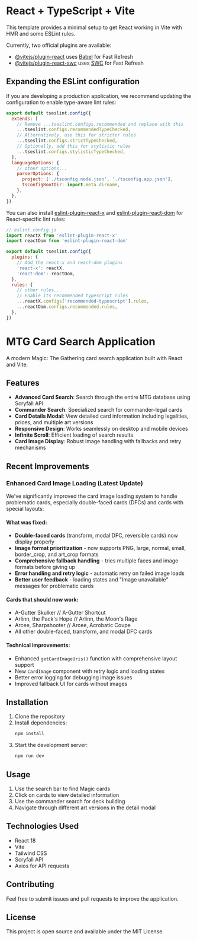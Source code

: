 # React + TypeScript + Vite

This template provides a minimal setup to get React working in Vite with HMR and some ESLint rules.

Currently, two official plugins are available:

- [@vitejs/plugin-react](https://github.com/vitejs/vite-plugin-react/blob/main/packages/plugin-react) uses [Babel](https://babeljs.io/) for Fast Refresh
- [@vitejs/plugin-react-swc](https://github.com/vitejs/vite-plugin-react/blob/main/packages/plugin-react-swc) uses [SWC](https://swc.rs/) for Fast Refresh

## Expanding the ESLint configuration

If you are developing a production application, we recommend updating the configuration to enable type-aware lint rules:

```js
export default tseslint.config({
  extends: [
    // Remove ...tseslint.configs.recommended and replace with this
    ...tseslint.configs.recommendedTypeChecked,
    // Alternatively, use this for stricter rules
    ...tseslint.configs.strictTypeChecked,
    // Optionally, add this for stylistic rules
    ...tseslint.configs.stylisticTypeChecked,
  ],
  languageOptions: {
    // other options...
    parserOptions: {
      project: ['./tsconfig.node.json', './tsconfig.app.json'],
      tsconfigRootDir: import.meta.dirname,
    },
  },
})
```

You can also install [eslint-plugin-react-x](https://github.com/Rel1cx/eslint-react/tree/main/packages/plugins/eslint-plugin-react-x) and [eslint-plugin-react-dom](https://github.com/Rel1cx/eslint-react/tree/main/packages/plugins/eslint-plugin-react-dom) for React-specific lint rules:

```js
// eslint.config.js
import reactX from 'eslint-plugin-react-x'
import reactDom from 'eslint-plugin-react-dom'

export default tseslint.config({
  plugins: {
    // Add the react-x and react-dom plugins
    'react-x': reactX,
    'react-dom': reactDom,
  },
  rules: {
    // other rules...
    // Enable its recommended typescript rules
    ...reactX.configs['recommended-typescript'].rules,
    ...reactDom.configs.recommended.rules,
  },
})
```

# MTG Card Search Application

A modern Magic: The Gathering card search application built with React and Vite.

## Features

- **Advanced Card Search**: Search through the entire MTG database using Scryfall API
- **Commander Search**: Specialized search for commander-legal cards
- **Card Details Modal**: View detailed card information including legalities, prices, and multiple art versions
- **Responsive Design**: Works seamlessly on desktop and mobile devices
- **Infinite Scroll**: Efficient loading of search results
- **Card Image Display**: Robust image handling with fallbacks and retry mechanisms

## Recent Improvements

### Enhanced Card Image Loading (Latest Update)

We've significantly improved the card image loading system to handle problematic cards, especially double-faced cards (DFCs) and cards with special layouts:

#### **What was fixed:**
- **Double-faced cards** (transform, modal DFC, reversible cards) now display properly
- **Image format prioritization** - now supports PNG, large, normal, small, border_crop, and art_crop formats
- **Comprehensive fallback handling** - tries multiple faces and image formats before giving up
- **Error handling and retry logic** - automatic retry on failed image loads
- **Better user feedback** - loading states and "Image unavailable" messages for problematic cards

#### **Cards that should now work:**
- A-Gutter Skulker // A-Gutter Shortcut
- Arlinn, the Pack's Hope // Arlinn, the Moon's Rage  
- Arcee, Sharpshooter // Arcee, Acrobatic Coupe
- All other double-faced, transform, and modal DFC cards

#### **Technical improvements:**
- Enhanced `getCardImageUris()` function with comprehensive layout support
- New `CardImage` component with retry logic and loading states
- Better error logging for debugging image issues
- Improved fallback UI for cards without images

## Installation

1. Clone the repository
2. Install dependencies:
   ```bash
   npm install
   ```
3. Start the development server:
   ```bash
   npm run dev
   ```

## Usage

1. Use the search bar to find Magic cards
2. Click on cards to view detailed information
3. Use the commander search for deck building
4. Navigate through different art versions in the detail modal

## Technologies Used

- React 18
- Vite
- Tailwind CSS
- Scryfall API
- Axios for API requests

## Contributing

Feel free to submit issues and pull requests to improve the application.

## License

This project is open source and available under the MIT License.
